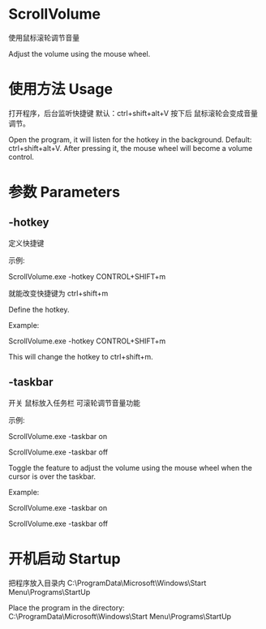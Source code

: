 # ScrollVolume

使用鼠标滚轮调节音量

Adjust the volume using the mouse wheel.

# 使用方法 Usage

打开程序，后台监听快捷键 默认：ctrl+shift+alt+V 按下后 鼠标滚轮会变成音量调节。

Open the program, it will listen for the hotkey in the background. Default: ctrl+shift+alt+V. After pressing it, the mouse wheel will become a volume control.


# 参数 Parameters

## -hotkey

定义快捷键

示例:

ScrollVolume.exe -hotkey CONTROL+SHIFT+m

就能改变快捷键为 ctrl+shift+m

Define the hotkey.

Example:

ScrollVolume.exe -hotkey CONTROL+SHIFT+m

This will change the hotkey to ctrl+shift+m.

## -taskbar

开关 鼠标放入任务栏 可滚轮调节音量功能

示例:

ScrollVolume.exe -taskbar on

ScrollVolume.exe -taskbar off

Toggle the feature to adjust the volume using the mouse wheel when the cursor is over the taskbar.

Example:

ScrollVolume.exe -taskbar on

ScrollVolume.exe -taskbar off

# 开机启动 Startup

把程序放入目录内
C:\ProgramData\Microsoft\Windows\Start Menu\Programs\StartUp

Place the program in the directory:
C:\ProgramData\Microsoft\Windows\Start Menu\Programs\StartUp
